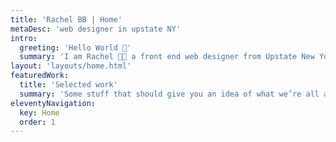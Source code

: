 ```yaml
---
title: 'Rachel BB | Home'
metaDesc: 'web designer in upstate NY'
intro: 
  greeting: 'Hello World 👋'
  summary: 'I am Rachel 🐝🐝 a front end web designer from Upstate New York. View my work below'
layout: 'layouts/home.html'
featuredWork:
  title: 'Selected work'
  summary: 'Some stuff that should give you an idea of what we’re all about.'
eleventyNavigation:
  key: Home
  order: 1
---
```

